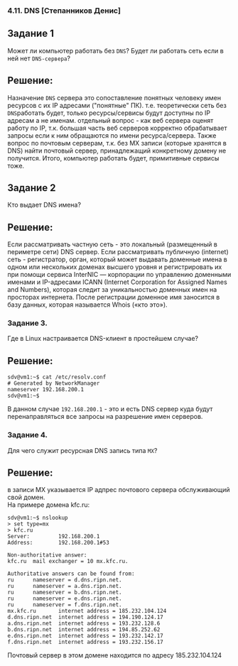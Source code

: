 ### 4.11. DNS [Степанников Денис]
## Задание 1
Может ли компьютер работать без `DNS`? Будет ли работать сеть если в ней нет `DNS-сервера`? 
 
## Решение:
Назначение `DNS` сервера это сопоставление понятных человеку имен ресурсов с их IP адресами ("понятные" ПК). т.е. теоретически сеть без `DNS`работать будет, только ресурсы/сервисы будут доступны по IP адресам а не именам.
отдельный вопрос - как веб сервера оценят работу по IP, т.к. большая часть веб серверов корректно обрабатывает запросы если к ним обращаются по имени ресурса/сервера. Также вопрос по почтовым серверам, т.к. без MX записи (которые хранятся в DNS) найти почтовый сервер, принадлежащий конкретному домену не получится.
Итого, компьютер работать будет, примитивные сервисы тоже.


## Задание 2
Кто выдает DNS имена? 

## Решение:
Если рассматривать частную сеть - это локальный (размещенный в периметре сети) DNS сервер.
Если рассматривать публичную (internet) сеть - регистратор, орган, который может выдавать доменные имена в одном или нескольких доменах высшего уровня и регистрировать их при помощи сервиса InterNIC — корпорации по управлению доменными именами и IP-адресами ICANN (Internet Corporation for Assigned Names and Numbers), которая следит за уникальностью доменных имен на просторах интернета. После регистрации доменное имя заносится в базу данных, которая называется Whois («кто это»).

### Задание 3. 

Где в Linux настраивается DNS-клиент в простейшем случае?

## Решение:
	sdv@vm1:~$ cat /etc/resolv.conf
	# Generated by NetworkManager
	nameserver 192.168.200.1
	sdv@vm1:~$

В данном случае `192.168.200.1` - это и есть DNS сервер куда будут перенаправляться все запросы на разрешение имен серверов.

### Задание 4. 
Для чего служит ресурсная DNS запись типа `MX`?

## Решение:
в записи MX указывается IP адпрес почтового сервера обслуживающий свой домен.  
На примере домена kfc.ru:

	sdv@vm1:~$ nslookup
	> set type=mx
	> kfc.ru
	Server:         192.168.200.1
	Address:        192.168.200.1#53
	
	Non-authoritative answer:
	kfc.ru  mail exchanger = 10 mx.kfc.ru.
	
	Authoritative answers can be found from:
	ru      nameserver = d.dns.ripn.net.
	ru      nameserver = a.dns.ripn.net.
	ru      nameserver = b.dns.ripn.net.
	ru      nameserver = e.dns.ripn.net.
	ru      nameserver = f.dns.ripn.net.
	mx.kfc.ru       internet address = 185.232.104.124
	d.dns.ripn.net  internet address = 194.190.124.17
	a.dns.ripn.net  internet address = 193.232.128.6
	b.dns.ripn.net  internet address = 194.85.252.62
	e.dns.ripn.net  internet address = 193.232.142.17
	f.dns.ripn.net  internet address = 193.232.156.17

Почтовый сервер в этом домене находится по адресу 185.232.104.124